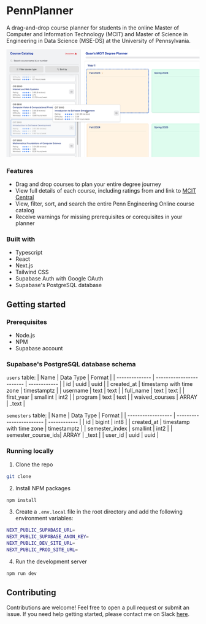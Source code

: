 # PennPlanner

A drag-and-drop course planner for students in the online Master of Computer and Information Technology (MCIT) and Master of Science in Engineering in Data Science (MSE-DS) at the University of Pennsylvania.

<div align="center">
<kbd>
  <img src="https://github.com/qu8n/PennPlanner/blob/main/public/screenshot.png" />
</kbd>
</div>

### Features

- Drag and drop courses to plan your entire degree journey
- View full details of each course, including ratings from and link to [MCIT Central](https://mcitcentral.com/)
- View, filter, sort, and search the entire Penn Engineering Online course catalog
- Receive warnings for missing prerequisites or corequisites in your planner

### Built with

- Typescript
- React
- Next.js
- Tailwind CSS
- Supabase Auth with Google OAuth
- Supabase's PostgreSQL database

## Getting started

### Prerequisites

- Node.js
- NPM
- Supabase account

### Supabase's PostgreSQL database schema

`users` table:
| Name | Data Type | Format |
| -------------- | ------------------------ | ------------ |
| id | uuid | uuid |
| created_at | timestamp with time zone | timestamptz |
| username | text | text |
| full_name | text | text |
| first_year | smallint | int2 |
| program | text | text |
| waived_courses | ARRAY | \_text |

`semesters` table:
| Name | Data Type | Format |
| ------------------ | ------------------------ | ------------ |
| id | bigint | int8 |
| created_at | timestamp with time zone | timestamptz |
| semester_index | smallint | int2 |
| semester_course_ids| ARRAY | \_text |
| user_id | uuid | uuid |

### Running locally

1. Clone the repo

```sh
git clone
```

2. Install NPM packages

```sh
npm install
```

3. Create a `.env.local` file in the root directory and add the following environment variables:

```sh
NEXT_PUBLIC_SUPABASE_URL=
NEXT_PUBLIC_SUPABASE_ANON_KEY=
NEXT_PUBLIC_DEV_SITE_URL=
NEXT_PUBLIC_PROD_SITE_URL=
```

4. Run the development server

```sh
npm run dev
```

## Contributing

Contributions are welcome! Feel free to open a pull request or submit an issue. If you need help getting started, please contact me on Slack [here](https://penn-eng-onl-students.slack.com/team/U029YJF17LG).
